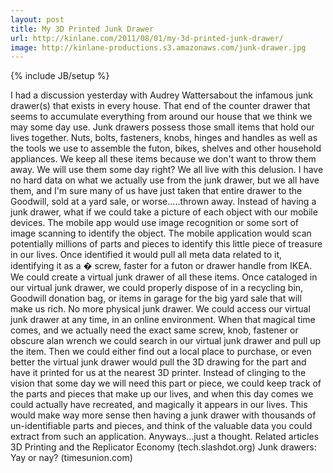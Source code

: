 ```yaml
---
layout: post
title: My 3D Printed Junk Drawer
url: http://kinlane.com/2011/08/01/my-3d-printed-junk-drawer/
image: http://kinlane-productions.s3.amazonaws.com/junk-drawer.jpg
---
```

{% include JB/setup %}
<p>
     I had a discussion yesterday with Audrey Wattersabout the infamous junk drawer(s) that exists in every house. That end of the counter drawer that seems to accumulate everything from around our house that we think we may some day use. Junk drawers possess those small items that hold our lives together. Nuts, bolts, fasteners, knobs, hinges and handles as well as the tools we use to assemble the futon, bikes, shelves and other household appliances. We keep all these items because we don't want to throw them away. We will use them some day right? We all live with this delusion. I have no hard data on what we actually use from the junk drawer, but we all have them, and I'm sure many of us have just taken that entire drawer to the Goodwill, sold at a yard sale, or worse.....thrown away. Instead of having a junk drawer, what if we could take a picture of each object with our mobile devices. The mobile app would use image recognition or some sort of image scanning to identify the object. The mobile application would scan potentially millions of parts and pieces to identify this little piece of treasure in our lives. Once identified it would pull all meta data related to it, identifying it as a � screw, faster for a futon or drawer handle from IKEA. We could create a virtual junk drawer of all these items. Once cataloged in our virtual junk drawer, we could properly dispose of in a recycling bin, Goodwill donation bag, or items in garage for the big yard sale that will make us rich. No more physical junk drawer. We could access our virtual junk drawer at any time, in an online environment. When that magical time comes, and we actually need the exact same screw, knob, fastener or obscure alan wrench we could search in our virtual junk drawer and pull up the item. Then we could either find out a local place to purchase, or even better the virtual junk drawer would pull the 3D drawing for the part and have it printed for us at the nearest 3D printer. Instead of clinging to the vision that some day we will need this part or piece, we could keep track of the parts and pieces that make up our lives, and when this day comes we could actually have recreated, and magically it appears in our lives. This would make way more sense then having a junk drawer with thousands of un-identifiable parts and pieces, and think of the valuable data you could extract from such an application. Anyways...just a thought. Related articles 3D Printing and the Replicator Economy (tech.slashdot.org) Junk drawers: Yay or nay? (timesunion.com)
</p>